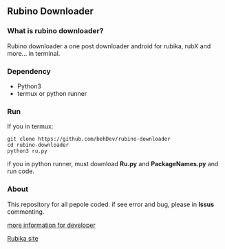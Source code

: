 ## Rubino Downloader

### What is rubino downloader?
Rubino downloader a one post downloader android for rubika, rubX and more... in terminal.

### Dependency

* Python3
* termux or python runner

### Run
If you in termux:
```
git clone https://github.com/behDev/rubino-downloader
cd rubino-downloader
python3 ru.py
```

if you in python runner, must download **Ru.py** and **PackageNames.py** and run code.

### About
This repository for all pepole coded. if see error and bug, please in **Issus** commenting.

[more information for developer](https://github.com/behDev/doc)

[Rubika site](https://rubika.ir)
